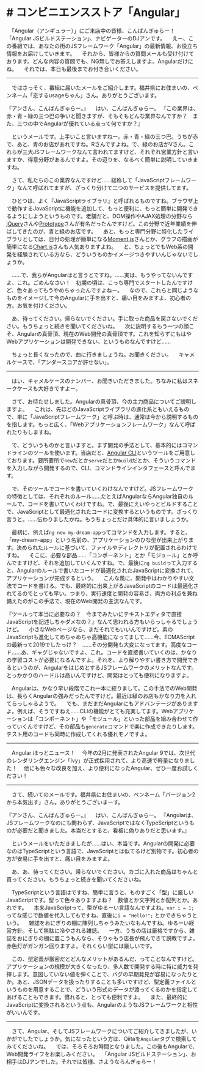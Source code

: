 # # コンビニエンスストア「Angular」


　「Angular（アンギュラー）」にご来店中の皆様、こんばんぎゅらー！　「Angular JSビルドステーション」、ナビゲーターのDJアンです。
　えー、この番組では、あなたの街のJSフレームワーク「Angular」の最新情報、お役立ち情報をお届けしていきます。
　それから、皆様からの質問メールも受け付けております。どんな内容の質問でも、NG無しでお答えしますよ。Angularだけにね。
　それでは、本日も最後までお付き合いください。

----

　ではさっそく、番組に届いたメールをご紹介します。福井県にお住まいの、ペンネーム「恋するusageちゃん」さん。ありがとうございます。

『アンさん、こんばんぎゅらー。』
　はい、こんばんぎゅらー。
『この業界は、赤・青・緑の三つ巴の争いと聞きますが、そもそもどんな業界なんですか？　また、三つの中でAngularが優れている点って何ですか？』

　というメールです。上手いこと言いますねー。赤・青・緑の三つ巴。うちが赤で、あと、青のお店があれですね。Rさんですよね。で、緑のお店がVさん。これらが三大JSフレームワークなんて言われてますけど、それぞれ営業方針と言いますか、得意分野があるんですよ。その辺りを、なるべく簡単に説明していきますね。

　さて、私たちのこの業界なんですけど……総称して「JavaScriptフレームワーク」なんて呼ばれてますが、ざっくり分けて二つのサービスを提供してます。

　ひとつは、よく『JavaScriptライブラリ』と呼ばれるものですね。ブラウザ上で動作するJavaScriptに機能を追加して、もっと便利に、もっと簡単に開発できるようにしようというものです。老舗だと、DOM操作やAJAX処理の分野なら[jQuery](https://jquery.com/)さんや[Prototype](http://prototypejs.org/)さんが有名だったんですけど。この分野で近年業績を伸ばしてきたのが、青と緑のお店です。
　あと、もっと専門分野に特化したライブラリとしては、日付の処理が簡単になる[Moment.js](https://momentjs.com/)さんとか、グラフの描画が簡単になる[Chart.js](https://www.chartjs.org/)さんも人気ありますよね。
　と、ちょっとでもWeb系の開発を経験されている方なら、どういうものかイメージつきやすいんじゃないでしょうか。

　……で、我らがAngularはと言うとですね。……実は、もうやってないんですよ、これ。ごめんなさい！　初期の頃は、こっち専門でスタートしたんですけど、色々あってもうやめちゃったんですよねー。
　なので、これらと同じようなものをイメージして今のAngularに手を出すと、痛い目をみますよ、初心者の方。お気を付けください。

　あ、待ってください。帰らないでください。手に取った商品を戻さないでください。もうちょっと続きを聞いてくださいね。
　次に説明するもう一つの顔こそ、Angularの真骨頂、現在のWeb開発の真骨頂です。これを知らずにもはやWebアプリケーションは開発できない、というものなんですけど……

　ちょっと長くなったので、曲に行きましょうね。お聞きください。
　キャメルケースで、「アンダースコアが許せない」。

----

　はい、キャメルケースのナンバー、お聞きいただきました。ちなみに私はスネークケースも大好きですよー。

　さて、お待たせしました。Angularの真骨頂、今の主力商品についてご説明しますよ。
　これは、先ほどのJavaScriptライブラリの進化系ともいえるもので、単に「JavaScriptフレームワーク」と呼ぶ時は、通常は今から説明するものを指します。もっと広く、「Webアプリケーションフレームワーク」なんて呼ばれたりもしますね。

　で、どういうものかと言いますと。まず開発の手法として、基本的にはコマンドラインのツールを使います。当店だと、[Angular CLI](https://cli.angular.io/)というツールをご用意しております。要所要所で`new`だとか`serve`だとか`build`だとか、そういうコマンドを入力しながら開発するので、CLI、コマンドラインインタフェースと呼んでます。

　で、そのツールでコードを書いていくわけなんですけど。JSフレームワークの特徴としては、それぞれのルール……たとえばAngularならAngular独自のルールで、コードを書いていくわけですね。で、最後にえいやっとビルドすることで、JavaScriptとして最適化されたコードに変換するというものです。ざっくり言うと。……伝わりましたかね。もうちょっとだけ具体的に言いましょうか。

　最初に、例えば`ng new my-dream-app`ってコマンドを入力します。すると、「my-dream-app」という名前の、アプリケーションのひな型が出来上がります。決められたルールに基づいて、ファイルやディレクトリが配置されるわけですね。
　そこに、必要な部品……「コンポーネント」とか「モジュール」とか呼んでますけど、それを追加していくんですね。で、最後に`ng build`って入力すると、Angularのルールで書いたコードが最適化されたJavaScriptに変換されて、アプリケーションが完成するという。
　こんな風に、開発中はわかりやすい文法でコードを書ける。でも、最終的に出来上がるJavaScriptのコードは最適化されてるのでとっても早い。つまり、実行速度と開発の容易さ、両方の利点を兼ね備えたのがこの手法で、現在のWeb開発の主流なんです。

『ツールって本当に必要なの？　今までみたいにテキストエディタで直接JavaScriptを記述しちゃダメなの？』なんて思われる方もいらっしゃるでしょうけど。
　小さなWebページなら、まだそれでもいいんですけど。素のJavaScriptも進化してめちゃめちゃ高機能になってまして……今、ECMAScriptの最新って2019でしたっけ？　……その分開発も大変になってます。高度なコード……あ、ギャグじゃないですよ、これ。コードを直接書いていくのは、かなりの学習コストが必要になるんですよ。それを、より解りやすい書き方で開発できるというのが、AngularをはじめとするJSフレームワークのメリットなんです。とっかかりのハードルは高いんですけど、開発はとっても便利になりますよ。

　Angularは、かなり早い段階でこれ一本に絞りまして。この手法でのWeb開発は、長らくAngularの強みだったんですけど。最近は緑のお店もかなり力を入れてらっしゃるようで。
　でも、まだまだAngularにもアドバンテージがありますよ。例えば、そうですねえ……CLIの機能がとても充実してます。Webアプリケーションは「コンポーネント」や「モジュール」といった部品を組み合わせて作っていくんですけど、その部品も`generate`コマンドで楽に作成できたりします。テスト用のコードも同時に作成してくれる優れモノですよ。

----

　Angular ほっとニュース！
　今年の2月に発表されたAngular 9では、次世代のレンダリングエンジン「Ivy」が正式採用されて、より高速で軽量になりました！
　他にも色々な改良を加え、より便利になったAngular、ぜひ一度お試しください！

----

　さて、続いてのメールです。福井県にお住まいの、ペンネーム「バージョン2から本気出す」さん。ありがとうございまーす。

『アンさん、こんばんぎゅらー。』
　はい、こんばんぎゅらー。
『Angularは、JSフレームワークなのにも関わらず、JavaScriptではなくTypeScriptというものが必要だと聞きました。本当だとすると、看板に偽りありだと思います。』

　というメールをいただきましたが……はい、本当です。Angularの開発に必要なのはTypeScriptという言語で、JavaScriptとは似てるけど別物です。初心者の方が安易に手を出すと、痛い目をみますよ。

　あ、あ、待ってください。帰らないでください。カゴに入れた商品はちゃんと買ってください。もうちょっと続きを聞いてくださいね。

　TypeScriptという言語はですね、簡単に言うと、ものすごく「型」に厳しいJavaScriptです。型って色々ありますよね？　数値とか文字列とか配列とか。あれです。
　本来JavaScriptって、型がゆるーい言語なんですよね。`var i = 1;` ってな感じで数値を代入してもですね、直後に`i = "Hello!";` とかできちゃうという。
　雑誌をおにぎりの棚に陳列しちゃうみたいなもんですね。ゆるーい経営方針。そして無駄に冷やされる雑誌。
　一方、うちの店は厳格ですから、雑誌をおにぎりの棚に置こうもんなら、そりゃもう店長が飛んできて説教ですよ。赤色灯がガンガン回りますよ。それくらい型には厳しいです。

　この、型定義が厳密だとどんなメリットがあるんだ、ってことなんですけど。アプリケーションの規模が大きくなったり、多人数で開発する時に特に威力を発揮します。意図していない値を弾くことで、バグの早期発見が容易になったりとか。あと、JSONデータを扱ったりすることも多いですけど、型定義ファイルというものを用意することで、どういう形式のデータが渡ってくるのかを指定してあげることもできます。慣れると、とっても便利ですよ。
　また、最終的にJavaScriptに変換されるという点も、AngularのようなJSフレームワークと相性がいいんです。

----

　さて、Angular、そしてJSフレームワークについてご紹介してきましたが、いかがでしたでしょうか。気になったという方は、Qiitaを`Angular`タグで検索してみてくださいね。
　では、そろそろお時間となりました。この後もAngularで、Web開発ライフをお楽しみください。
　「Angular JSビルドステーション」、お相手はDJアンでした。それでは皆様、さようならんぎゅらー！
<!--stackedit_data:
eyJoaXN0b3J5IjpbMTE1NzI3NDM4OCwtMTQ2MDE4NjA3MywtMj
ExODczNTA2NCwtMTM1MjM5OTU5NSwtMTg2ODQwMTA4OSwxNTI0
MTExMjAxLC0yOTkwMjQ4NzUsNjQ4MjYwNzk0LDk1Mzc1MDIwNy
w3MTY3ODc4MTMsLTQ3MjAxMjQ2NCwyMDY4NDI3NzAsMTUzNjY3
MTIyMiwxODUyODEzMTQ5LDYzMDAzNDA3LDE5MDk2NzIwODUsOT
k5MDc1ODc0LDEzOTEwNzQwOTIsOTU0OTkyMjkwLDM0NjUwODgx
MF19
-->